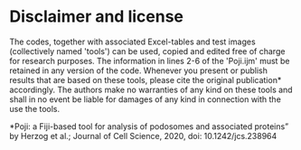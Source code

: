 # Disclaimer and license

The codes, together with associated Excel-tables and test images (collectively named 'tools') can be used, copied and edited free of charge for research purposes. The information in lines 2-6 of the 'Poji.ijm' must be retained in any version of the code. Whenever you present or publish results that are based on these tools, please cite the original publication* accordingly. The authors make no warranties of any kind on these tools and shall in no event be liable for damages of any kind in connection with the use the tools.

*Poji: a Fiji-based tool for analysis of podosomes and associated proteins” by Herzog et al.; Journal of Cell Science, 2020, doi: 10.1242/jcs.238964
